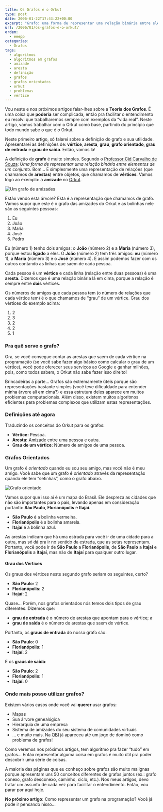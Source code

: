 ```yaml
---
title: Os Grafos e o Orkut
type: post
date: 2006-01-22T17:43:22+00:00
excerpt: "Grafo: uma forma de representar uma relação binária entre elementos de um conjunto. Ficou muito difícil? Então vamos trabalhar com o exemplo do Orkut! :)"
url: /2006/01/os-grafos-e-o-orkut/
ordem:
  - eeepp
categorias:
  - Grafos
tags:
  - algoritmos
  - algoritmos em grafos
  - amizade
  - aresta
  - definição
  - grafos
  - grafos orientados
  - orkut
  - problemas
  - vértice
---
```


Vou neste e nos próximos artigos falar-lhes sobre a **Teoria dos Grafos**. É uma coisa que **poderia** ser complicada, então pra facilitar o entendimento eu resolvi que trabalharemos sempre com exemplos da “vida real”. Neste artigo, vamos trabalhar com o Orkut como base, partindo do princípio que todo mundo sabe o que é o Orkut.

Neste primeiro artigo, só falarei sobre a definição do grafo e sua utilidade. Apresentarei as definições de: **vértice**, **aresta**, **grau**, **grafo orientado**, **grau de entrada** e **grau de saída**. Então, vamos lá!

A definição de **grafo** é muito simples. Segundo o [Professor Cid Carvalho de Souza][1]: _Uma forma de representar uma relação binária entre elementos de um conjunto._ Bom… É simplesmente uma representação de relações (que chamamos de **arestas**) entre objetos, que chamamos de **vértices**. Vamos logo ao exemplo: a **amizade** no [Orkut][2].

![Um grafo de amizades](/wp-content/uploads/2006/01/grafo-225x300.jpg)

Estão vendo esta árvore? Esta é a representação que chamamos de grafo. Vamos supor que este é o grafo das amizades do Orkut e as bolinhas nele são as seguintes pessoas:

1. Eu
2. João
3. Maria
4. José
5. Pedro

Eu (número 1) tenho dois amigos: o **João** (número 2) e a **Maria** (número 3), porque estou **ligado** a eles. O **João** (número 2) tem três amigos: **eu** (número 1), a **Maria** (número 3) e o **José** (número 4). E assim podemos fazer com os outros contando as linhas que saem de cada pessoa.

Cada pessoa é um **vértice** e cada linha (relação entre duas pessoas) é uma **aresta**. Dizemos que é uma relação binária lá em cima, porque a relação é sempre entre **dois** vértices.

Os números de amigos que cada pessoa tem (o número de relações que cada vértice tem) é o que chamamos de “grau” de um vértice. Grau dos vértices do exemplo acima:

1. 2
2. 3
3. 2
4. 2
5. 1

### Pra quê serve o grafo?

Ora, se você consegue contar as arestas que saem de cada vértice na programação (se você sabe fazer algo básico como calcular o grau de um vértice), você pode oferecer seus serviços ao Google e ganhar milhões, pois, como todos sabem, o Orkut não sabe fazer isso direito!

Brincadeiras a parte… Grafos são extremamente úteis porque são representações bastante simples (você teve dificuldade para entender minha árvore ali em cima?) e essa estrutura deles aparece em muitos problemas computacionais. Além disso, existem muitos algoritmos eficientes para problemas complexos que utilizam estas representações.

### Definições até agora

Traduzindo os conceitos do Orkut para os grafos:

- **Vértice:** Pessoa.
- **Aresta:** Amizade entre uma pessoa e outra.
- **Grau de um vértice:** Número de amigos de uma pessoa.

### Grafos Orientados

Um grafo é _orientado_ quando eu sou seu amigo, mas você não é meu amigo. Você sabe que um grafo é _orientado_ através da representação quando ele tem “setinhas”, como o grafo abaixo.

![Grafo orientado](/wp-content/uploads/2006/01/orientado-300x225.jpg)

Vamos supor que isso aí é um mapa do Brasil. Ele despreza as cidades que não são importantes para o país, levando apenas em consideração portanto: **São Paulo**, **Florianópolis** e **Itajaí**.

- **São Paulo** é a bolinha vermelha.
- **Florianópolis** é a bolinha amarela.
- **Itajaí** é a bolinha azul.

As arestas indicam que há uma estrada para você ir de uma cidade para a outra, mas só dá pra ir no sentido da estrada, que as setas representam. Portanto, você pode ir de **São Paulo** a **Florianópolis**, de **São Paulo** a **Itajaí** e **Florianópolis** a **Itajaí**, mas não de **Itajaí** para qualquer outro lugar.

#### Grau dos Vértices

Os graus dos vértices neste segundo grafo seriam os seguintes, certo?

- **São Paulo:** 2
- **Florianópolis:** 2
- **Itajaí:** 2

Quase… Porém, nos grafos orientados nós temos dois tipos de grau diferentes. Dizemos que:

- **grau de entrada** é o número de arestas que apontam para o vértice; _e_
- **grau de saída** é o número de arestas que saem do vértice.

Portanto, os **graus de entrada** do nosso grafo são:

- **São Paulo:** 0
- **Florianópolis:** 1
- **Itajaí:** 2

E os **graus de saída**:

- **São Paulo:** 2
- **Florianópolis:** 1
- **Itajaí:** 0

### Onde mais posso utilizar grafos?

Existem vários casos onde você vai **querer** usar grafos:

- Mapas
- Sua árvore genealógica
- Hierarquia de uma empresa
- Sistema de amizades do seu sistema de comunidades virtuais
- … e muito mais. Na [OBI][5] já apareceu até um jogo de dominó como problema de grafos!

Como veremos nos próximos artigos, tem algoritmo pra fazer “tudo” em grafos… Então representar alguma coisa em grafos é muito útil pra poder descobrir uma série de coisas.

A maioria das páginas que eu conheço sobre grafos são muito malignas porque apresentam uns 50 conceitos diferentes de grafos juntos (ex.: grafo conexo, grafo desconexo, caminho, ciclo, etc.). Nos meus artigos, devo tratar um assunto de cada vez para facilitar o entendimento. Então, vou parar por aqui hoje.

**No próximo artigo:** Como representar um grafo na programação? Você já pode ir pensando nisso…

[1]: http://www.ic.unicamp.br/~cid/Welcome2.html
[2]: http://www.orkut.com
[5]: http://olimpiada.ic.unicamp.br
